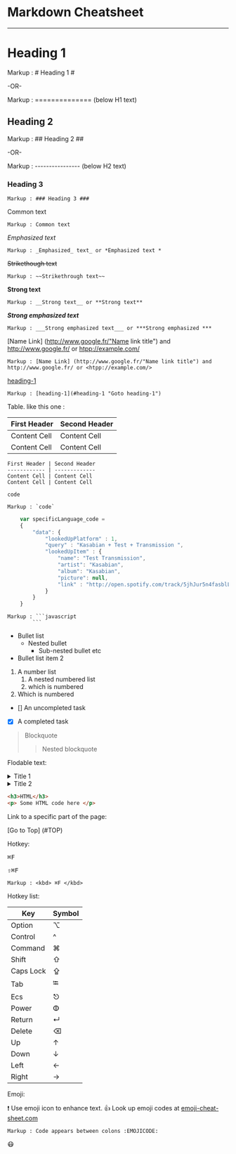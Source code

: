Markdown Cheatsheet<a name = "TOP"></a>
===================

----
# Heading 1 #

Markup : # Heading 1 #

-OR-

Markup : ============== (below H1 text)

## Heading 2 ##

Markup : ## Heading 2 ##

-OR-

Markup : ---------------- (below H2 text)

### Heading 3 ###

    Markup : ### Heading 3 ###

Common text

    Markup : Common text

_Emphasized text_

    Markup : _Emphasized_ text_ or *Emphasized text *

~~Strikethough text~~

    Markup : ~~Strikethrough text~~

__Strong text__

    Markup : __Strong text__ or **Strong text**

___Strong emphasized text___

    Markup : ___Strong emphasized text___ or ***Strong emphasized ***

[Name Link] (http://www.google.fr/"Name link title") and http://www.google.fr/ or <htpp://example.com/>

    Markup : [Name Link] (http://www.google.fr/"Name link title") and http://www.google.fr/ or <htpp://example.com/>

[heading-1](#heading-1 "Goto heading-1")

    Markup : [heading-1](#heading-1 "Goto heading-1")

Table. like this one :

First Header | Second Header
------------ | -------------
Content Cell | Content Cell
Content Cell | Content Cell

```
First Header | Second Header
------------ | -------------
Content Cell | Content Cell
Content Cell | Content Cell
```

`code`

    Markup : `code`

```javascript
    var specificLanguage_code =
    {
        "data": {
            "lookedUpPlatform" : 1,
            "query" : "Kasabian + Test + Transmission ",
            "lookedUpItem" : {
                "name": "Test Transmission",
                "artist": "Kasabian",
                "album": "Kasabian",
                "picture": null,
                "link" : "http://open.spotify.com/track/5jhJur5n4fasblLSCOcrTp"
            }
        }
    }
```

    Markup : ```javascript
            ```

* Bullet list
    * Nested bullet
        * Sub-nested bullet etc
* Bullet list item 2
1. A number list
    1. A nested numbered list
    2. which is numbered
2. Which is numbered

- [] An uncompleted task
- [x] A completed task


> Blockquote
>> Nested blockquote

Flodable text:

<details>
    <summary>Title 1</summary>
    <p>Content 1 Content 1 Content 1 Content 1 Content 1 </p>
</details>
<details>
    <summary>Title 2</summary>
    <p>Content2 Content2 Content2 Content2 Content2
</p>
</details>

```html
<h3>HTML</h3>
<p> Some HTML code here </p>
```

Link to a specific part of the page:

[Go to Top] (#TOP)

Hotkey:

<kbd> ⌘F  </kbd>

<kbd> ⇧⌘F  </kbd>

    Markup : <kbd> ⌘F </kbd>

Hotkey list:

| Key | Symbol |
| --- | --- |
| Option |⌥|
| Control |^|
| Command |⌘|
| Shift | ⇧ | 
| Caps Lock | ⇪ |
| Tab | ⭾ |
| Ecs | ⎋ |
| Power | ⵀ |
| Return | ↵  |
| Delete | ⌫ |
| Up | ↑ |
| Down | ↓ |
| Left | ← |
| Right| → |

Emoji:

:exclamation: Use emoji icon to enhance text. :+1: Look up emoji codes at [emoji-cheat-sheet.com](http://emoji-cheat-sheet.com/)

    Markup : Code appears between colons :EMOJICODE:

:mask:



    






